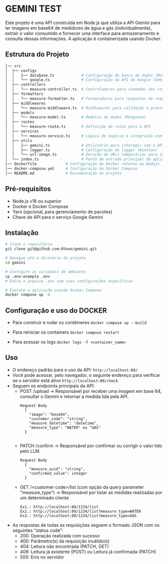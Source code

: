 # GEMINI TEST

Este projeto é uma API construída em Node.js que utiliza a API Gemini para ler imagens em base64 de medidores de água e gás (individualmente), extrair o valor consumido e fornecer uma interface para armazenamento e consulta dessas informações. A aplicação é containerizada usando Docker.


## Estrutura do Projeto
```bash
│── src
│  ├── configs
│  │   ├── database.ts            # Configuração do banco de dados (Mongoose)
│  │   └── google.ts              # Configuração da API do Google (Gemini)
│  ├── controllers
│  │   └── measure-controller.ts  # Controladores para chamadas das rotas
│  ├── formatters
│  │   └── measure-formatter.ts   # Formatadores para respostas de requisições
│  ├── middlewares
│  │   └── measure-middleware.ts  # Middlewares para validação e processamento
│  ├── models
│  │   └── measure-model.ts       # Modelos de dados (Mongoose)
│  ├── routes
│  │   └── measure-route.ts       # Definição de rotas para a API
│  ├── services
│  │   └── measure-service.ts     # Lógica de negócio e integração com Gemini
│  ├── utils
│  │   ├── gemini.ts              # Utilitário para interagir com a API Gemini
│  │   ├── logger.ts              # Configuração do logger (Winston)
│  │   └── url-image.ts           # Geração de URLs temporárias para imagens
│  └── index.ts                   # Ponto de entrada principal da aplicação
│── Dockerfile             # Configuração do Docker refente ao Nodejs
│── docker-compose.yml     # Configuração do Docker Compose
│── README.md              # Documentação do projeto
```

## Pré-requisitos
- Node.js v18 ou superior
- Docker e Docker Compose
- Yarn (opcional, para gerenciamento de pacotes)
- Chave de API para o serviço Google Gemini


## Instalação
```bash
# Clone o repositório
git clone git@github.com:Otooo/gemini.git

# Navegue até o diretório do projeto
cd gemini

# Configure as variáveis de ambiente
cp .env-example .env
# Edite o arquivo .env com suas configurações específicas

# Execute a aplicação usando Docker Compose
docker compose up -d
```

## Configuração e uso do DOCKER
- Para construir e rodar os contêineres
```docker compose up --build```

- Para reiniciar os containers
```docker compose restart```

- Para acessar os logs
```docker logs -f <container_name>```


## Uso  
  * O endereço padrão para o uso da API: `http://localhost:80/`  
  * Você pode acessar, pelo navegador, o seguinte endereço para verificar se o servidor está ativo `http://localhost:80/check`  
  * Seguem os endpoints principais da API:  
    - POST /upload -> Responsável por receber uma imagem em base 64, consultar o Gemini e retornar a medida lida pela API.  
        ````
        Request Body
          {
            "image": "base64",
            "customer_code": "string",
            "measure_datetime": "datetime",
            "measure_type": "WATER" ou "GAS"
          }
            
    -	PATCH /confirm -> Responsável por confirmar ou corrigir o valor lido pelo LLM.
        ````
        Request Body
          {
            "measure_uuid": "string",
            "confirmed_value": integer
          }

    - GET /\<customer code\>/list (com opção da query parameter "measure_type") -> Responsável por listar as medidas realizadas por um determinado cliente  
      ````
      Ex1.: http://localhost:80/1234/list
      Ex2.: http://localhost:80/1234/list?measure_type=WATER
      Ex3.: http://localhost:80/1234/list?measure_type=GAS

  * As respostas de todas as requisições seguem o formado JSON com os seguintes "status code":
    - 200: Operação realizada com sucesso
    - 400: Parâmetro(s) da requisição inválido(s)
    - 404: Leitura não encontrada (PATCH, GET)
    - 409: Leitura já existente (POST) ou Leitura já confirmada (PATCH)
    - 500: Erro no servidor  